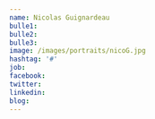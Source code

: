 ```yaml
---
name: Nicolas Guignardeau
bulle1: 
bulle2: 
bulle3: 
image: /images/portraits/nicoG.jpg
hashtag: '#'
job: 
facebook: 
twitter: 
linkedin: 
blog: 
---
```



